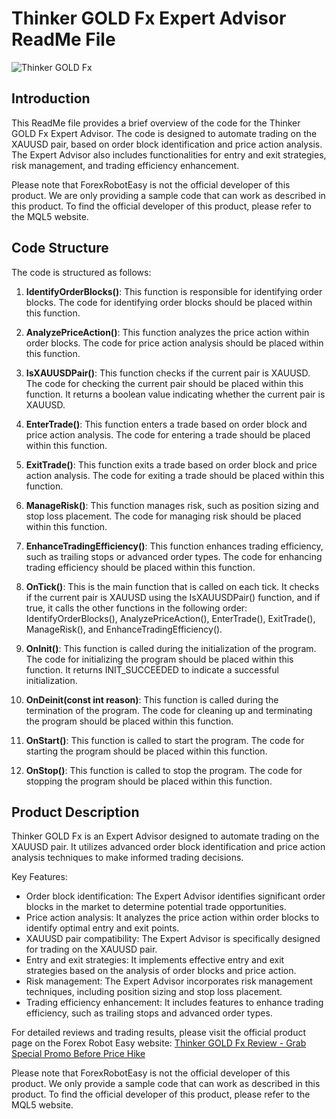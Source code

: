 # Thinker GOLD Fx Expert Advisor ReadMe File

![Thinker GOLD Fx](https://forexroboteasy.com/wp-content/uploads/2019/09/Thinker-GOLD-Fx-Expert-Advisor.jpg)

## Introduction
This ReadMe file provides a brief overview of the code for the Thinker GOLD Fx Expert Advisor. The code is designed to automate trading on the XAUUSD pair, based on order block identification and price action analysis. The Expert Advisor also includes functionalities for entry and exit strategies, risk management, and trading efficiency enhancement.

Please note that ForexRobotEasy is not the official developer of this product. We are only providing a sample code that can work as described in this product. To find the official developer of this product, please refer to the MQL5 website.

## Code Structure
The code is structured as follows:

1. **IdentifyOrderBlocks()**: This function is responsible for identifying order blocks. The code for identifying order blocks should be placed within this function.

2. **AnalyzePriceAction()**: This function analyzes the price action within order blocks. The code for price action analysis should be placed within this function.

3. **IsXAUUSDPair()**: This function checks if the current pair is XAUUSD. The code for checking the current pair should be placed within this function. It returns a boolean value indicating whether the current pair is XAUUSD.

4. **EnterTrade()**: This function enters a trade based on order block and price action analysis. The code for entering a trade should be placed within this function.

5. **ExitTrade()**: This function exits a trade based on order block and price action analysis. The code for exiting a trade should be placed within this function.

6. **ManageRisk()**: This function manages risk, such as position sizing and stop loss placement. The code for managing risk should be placed within this function.

7. **EnhanceTradingEfficiency()**: This function enhances trading efficiency, such as trailing stops or advanced order types. The code for enhancing trading efficiency should be placed within this function.

8. **OnTick()**: This is the main function that is called on each tick. It checks if the current pair is XAUUSD using the IsXAUUSDPair() function, and if true, it calls the other functions in the following order: IdentifyOrderBlocks(), AnalyzePriceAction(), EnterTrade(), ExitTrade(), ManageRisk(), and EnhanceTradingEfficiency().

9. **OnInit()**: This function is called during the initialization of the program. The code for initializing the program should be placed within this function. It returns INIT_SUCCEEDED to indicate a successful initialization.

10. **OnDeinit(const int reason)**: This function is called during the termination of the program. The code for cleaning up and terminating the program should be placed within this function.

11. **OnStart()**: This function is called to start the program. The code for starting the program should be placed within this function.

12. **OnStop()**: This function is called to stop the program. The code for stopping the program should be placed within this function.

## Product Description
Thinker GOLD Fx is an Expert Advisor designed to automate trading on the XAUUSD pair. It utilizes advanced order block identification and price action analysis techniques to make informed trading decisions.

Key Features:
- Order block identification: The Expert Advisor identifies significant order blocks in the market to determine potential trade opportunities.
- Price action analysis: It analyzes the price action within order blocks to identify optimal entry and exit points.
- XAUUSD pair compatibility: The Expert Advisor is specifically designed for trading on the XAUUSD pair.
- Entry and exit strategies: It implements effective entry and exit strategies based on the analysis of order blocks and price action.
- Risk management: The Expert Advisor incorporates risk management techniques, including position sizing and stop loss placement.
- Trading efficiency enhancement: It includes features to enhance trading efficiency, such as trailing stops and advanced order types.

For detailed reviews and trading results, please visit the official product page on the Forex Robot Easy website: [Thinker GOLD Fx Review - Grab Special Promo Before Price Hike](https://forexroboteasy.com/forex-robot-review/thinker-gold-fx-review-grab-special-promo-before-price-hike/)

Please note that ForexRobotEasy is not the official developer of this product. We only provide a sample code that can work as described in this product. To find the official developer of this product, please refer to the MQL5 website.
